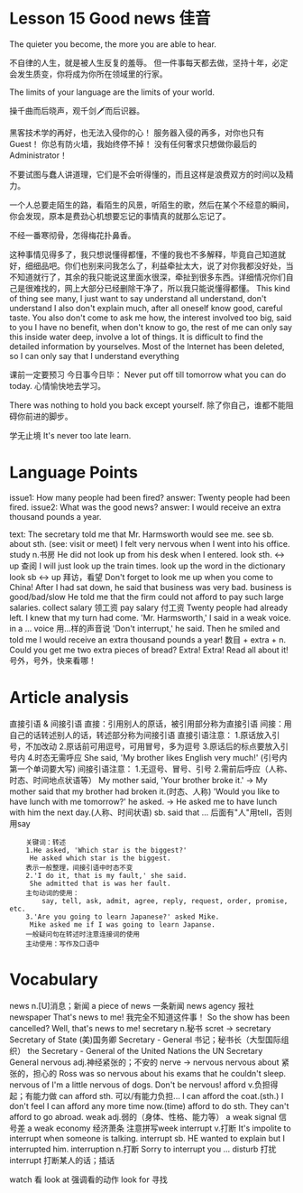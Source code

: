 # Lesson 15 Good news 佳音

The quieter you become, the more you are able to hear.

不自律的人生，就是被人生反复的羞辱。
但一件事每天都去做，坚持十年，必定会发生质变，你将成为你所在领域里的行家。

The limits of your language are the limits of your world.

操千曲而后晓声，观千剑🗡而后识器。

黑客技术学的再好，也无法入侵你的心！
服务器入侵的再多，对你也只有Guest！
你总有防火墙，我始终停不掉！
没有任何奢求只想做你最后的Administrator！

不要试图与蠢人讲道理，它们是不会听得懂的，而且这样是浪费双方的时间以及精力。

一个人总要走陌生的路，看陌生的风景，听陌生的歌，然后在某个不经意的瞬间，你会发现，原本是费劲心机想要忘记的事情真的就那么忘记了。

不经一番寒彻骨，怎得梅花扑鼻香。

这种事情见得多了，我只想说懂得都懂，不懂的我也不多解释，毕竟自己知道就好，细细品吧。你们也别来问我怎么了，利益牵扯太大，说了对你我都没好处，当不知道就行了，其余的我只能说这里面水很深，牵扯到很多东西。详细情况你们自己是很难找的，网上大部分已经删除干净了，所以我只能说懂得都懂。
This kind of thing see many, I just want to say understand all understand, don't understand I also don't explain much, after all oneself know good, careful taste. You also don't come to ask me how, the interest involved too big, said to you I have no benefit, when don't know to go, the rest of me can only say this inside water deep, involve a lot of things. It is difficult to find the detailed information by yourselves. Most of the Internet has been deleted, so I can only say that I understand everything

课前一定要预习
今日事今日毕：
    Never put off till tomorrow what you can do today.
心情愉快地去学习。

There was nothing to hold you back except yourself. 除了你自己，谁都不能阻碍你前进的脚步。

学无止境
It's never too late learn.

# Language Points

issue1:
    How many people had been fired?
answer:
    Twenty people had been fired.
issue2:
    What was the good news?
answer:
    I would receive an extra thousand pounds a year.

text:
    The secretary told me that Mr. Harmsworth would see me.
        see sb. about sth. (see: visit or meet)
    I felt very nervous when I went into his office. 
        study n.书房
    He did not look up from his desk when I entered.
        look sth. <-> up 查阅
        I will just look up the train times.
        look up the word in the dictionary
        look sb <-> up 拜访，看望
        Don't forget to look me up when you come to China!
    After I had sat down, he said that business was very bad.
        business is good/bad/slow
    He told me that the firm could not afford to pay such large salaries. 
        collect salary 领工资
        pay salary 付工资
    Twenty people had already left.
    I knew that my turn had come.
    'Mr. Harmsworth,' I said in a weak voice.
        in a ... voice 用...样的声音说
    'Don't interrupt,' he said.
    Then he smiled and told me I would receive an extra thousand pounds a year!
        数目 + extra + n.
        Could you get me two extra pieces of bread?
        Extra! Extra! Read all about it!号外，号外，快来看哪！

# Article analysis

直接引语 & 间接引语
    直接：引用别人的原话，被引用部分称为直接引语
    间接：用自己的话转述别人的话，转述部分称为间接引语
    直接引语注意：
        1.原话放入引号，不加改动
        2.原话前可用逗号，可用冒号，多为逗号
        3.原话后的标点要放入引号内
        4.时态无需呼应
        She said, 'My brother likes English very much!' (引号内第一个单词要大写)
    间接引语注意：
        1.无逗号、冒号、引号
        2.需前后呼应（人称、时态、时间地点状语等）
        My mother said, 'Your brother broke it.' -> My mother said that my brother had broken it.(时态、人称)
        'Would you like to have lunch with me tomorrow?' he asked.
        -> He asked me to have lunch with him the next day.(人称、时间状语)
        sb. said that ...
        后面有"人"用tell，否则用say

        关键词：转述
        1.He asked, 'Which star is the biggest?'
         He asked which star is the biggest.
        表示一般整理，间接引语中时态不变
        2.'I do it, that is my fault,' she said.
         She admitted that is was her fault.
        主句动词的使用：
            say, tell, ask, admit, agree, reply, request, order, promise, etc.
        3.'Are you going to learn Japanese?' asked Mike.
         Mike asked me if I was going to learn Japanse.
        一般疑问句在转述时注意连接词的使用
        主动使用：写作及口语中

# Vocabulary

news n.[U]消息；新闻
    a piece of news 一条新闻
    news agency 报社
    newspaper
    That's news to me! 我完全不知道这件事！
    So the show has been cancelled?
    Well, that's news to me!
secretary n.秘书
    scret -> secretary
    Secretary of State (美)国务卿
    Secretary - General 书记；秘书长（大型国际组织） 
    the Secretary - General of the United Nations
    the UN Secretary General
nervous adj.神经紧张的；不安的
    nerve -> nervous
    nervous about 紧张的，担心的
    Ross was so nervous about his exams that he couldn't sleep.
    nervous of 
    I'm a little nervous of dogs.
    Don't be nervous!
afford v.负担得起；有能力做
    can afford sth. 可以/有能力负担...
    I can afford the coat.(sth.)
    I don't feel I can afford any more time now.(time) 
    afford to do sth.
    They can't afford to go abroad.
weak adj.弱的（身体、性格、能力等）
    a weak signal 信号差
    a weak economy 经济萧条
    注意拼写week
interrupt v.打断
    It's impolite to interrupt when someone is talking.
    interrupt sb.
    HE wanted to explain but I interrupted him.
    interruption n.打断
    Sorry to interrupt you ...
    disturb 打扰
    interrupt 打断某人的话；插话

watch 看
look at 强调看的动作
look for 寻找